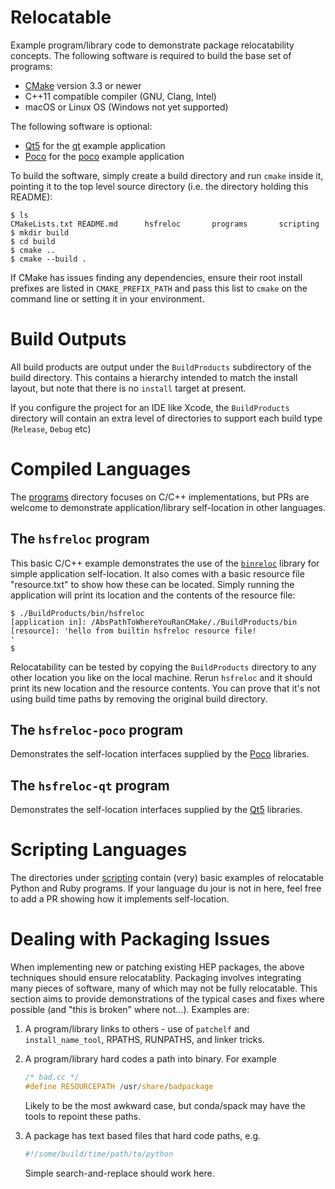Relocatable
===========
Example program/library code to demonstrate package relocatability concepts.
The following software is required to build the base set of programs:

- [CMake](https://www.cmake.org) version 3.3 or newer
- C++11 compatible compiler (GNU, Clang, Intel)
- macOS or Linux OS (Windows not yet supported)

The following software is optional:

- [Qt5](https://www.qt.io) for the [qt](programs/hsfreloc-qt.cpp) example application
- [Poco](http://pocoproject.org) for the [poco](hsfreloc-poco.cpp) example application

To build the software, simply create a build directory and run `cmake` inside it,
pointing it to the top level source directory (i.e. the directory holding this
README):

```console
$ ls
CMakeLists.txt README.md      hsfreloc       programs       scripting
$ mkdir build
$ cd build
$ cmake ..
$ cmake --build .
```

If CMake has issues finding any dependencies, ensure their root install
prefixes are listed in `CMAKE_PREFIX_PATH` and pass this list to
`cmake` on the command line or setting it in your environment.

Build Outputs
=============
All build products are output under the `BuildProducts` subdirectory of
the build directory. This contains a hierarchy intended to match the
install layout, but note that there is no `install` target at present.

If you configure the project for an IDE like Xcode,
the `BuildProducts` directory will contain an extra level of directories
to support each build type (`Release`, `Debug` etc)


Compiled Languages
==================
The [programs](programs) directory focuses on C/C++ implementations, but PRs are
welcome to demonstrate application/library self-location in other languages.

The `hsfreloc` program
----------------------

This basic C/C++ example demonstrates the use of the [`binreloc`](programs/binreloc)
library for simple application self-location. It also comes with a basic resource
file "resource.txt" to show how these can be located. Simply running the application
will print its location and the contents of the resource file:

``` console
$ ./BuildProducts/bin/hsfreloc
[application in]: /AbsPathToWhereYouRanCMake/./BuildProducts/bin
[resource]: 'hello from builtin hsfreloc resource file!
'
$
```

Relocatability can be tested by copying the `BuildProducts` directory to any other location
you like on the local machine. Rerun `hsfreloc` and it should print its new location and
the resource contents. You can prove that it's not using build time paths by removing
the original build directory.


The `hsfreloc-poco` program
---------------------------

Demonstrates the self-location interfaces supplied by the [Poco](http://pocoproject.org) libraries.


The `hsfreloc-qt` program
-------------------------

Demonstrates the self-location interfaces supplied by the [Qt5](https://www.qt.io) libraries.


Scripting Languages
===================
The directories under [scripting](scripting) contain (very) basic
examples of relocatable Python and Ruby programs. If your language du jour
is not in here, feel free to add a PR showing how it implements self-location.


Dealing with Packaging Issues
=============================

When implementing new or patching existing HEP packages, the above techniques
should ensure relocatablity. Packaging involves integrating many pieces of software,
many of which may not be fully relocatable. This section aims to provide demonstrations
of the typical cases and fixes where possible (and "this is broken" where not...).
Examples are:

1. A program/library links to others - use of `patchelf` and `install_name_tool`, RPATHS,
   RUNPATHS, and linker tricks.
2. A program/library hard codes a path into binary. For example

   ``` c
   /* bad.cc */
   #define RESOURCEPATH /usr/share/badpackage
   ```

   Likely to be the most awkward case, but conda/spack may have the tools to repoint these
   paths.
3. A package has text based files that hard code paths, e.g.

   ``` sh
   #!/some/build/time/path/to/python
   ```

   Simple search-and-replace should work here.


